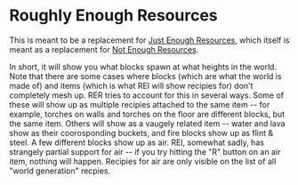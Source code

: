 # Roughly Enough Resources

This is meant to be a replacement for [Just Enough Resources](https://minecraft.curseforge.com/projects/just-enough-resources-jer), which itself is meant as a replacement for [Not Enough Resources](https://minecraft.curseforge.com/projects/notenoughresources).

In short, it will show you what blocks spawn at what heights in the world.  Note that there are some cases where blocks (which are what the world is made of) and items (which is what REI will show recipies for) don't completely mesh up.  RER tries to account for this in several ways.  Some of these will show up as multiple recipies attached to the same item -- for example, torches on walls and torches on the floor are different blocks, but the same item.  Others will show as a vaugely related item -- water and lava show as their coorosponding buckets, and fire blocks show up as flint & steel.  A few different blocks show up as air.  REI, somewhat sadly, has strangely partial support for air -- if you try hitting the "R" button on an air item, nothing will happen.  Recipies for air are only visible on the list of all "world generation" recpies.
